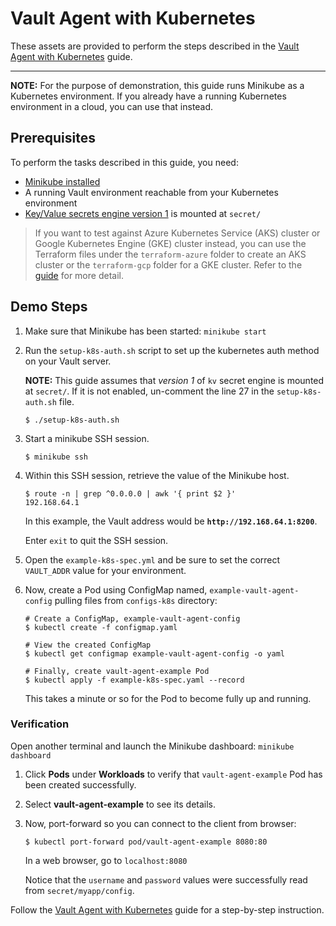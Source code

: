 # Vault Agent with Kubernetes

These assets are provided to perform the steps described in the [Vault Agent with Kubernetes](https://learn.hashicorp.com/vault/identity-access-management/vault-agent-k8s) guide.

---

**NOTE:** For the purpose of demonstration, this guide runs Minikube as a
Kubernetes environment. If you already have a running Kubernetes environment
in a cloud, you can use that instead.

## Prerequisites

To perform the tasks described in this guide, you need:

- [Minikube installed](https://kubernetes.io/docs/tasks/tools/install-minikube/)
- A running Vault environment reachable from your Kubernetes environment
- [Key/Value secrets engine version 1](https://www.vaultproject.io/docs/secrets/kv/kv-v1.html) is mounted at `secret/`

> If you want to test against Azure Kubernetes Service (AKS) cluster or Google Kubernetes Engine (GKE) cluster instead, you can use the Terraform files under the `terraform-azure` folder to create an AKS cluster or the `terraform-gcp` folder for a GKE cluster. Refer to the [guide](https://learn.hashicorp.com/vault/identity-access-management/vault-agent-k8s#azure-kubernetes-service-cluster) for more detail.

## Demo Steps

1. Make sure that Minikube has been started: `minikube start`

1. Run the `setup-k8s-auth.sh` script to set up the kubernetes auth method on your Vault server.

    **NOTE:** This guide assumes that _version 1_ of `kv` secret engine is mounted at `secret/`. If it is not enabled, un-comment the line 27 in the `setup-k8s-auth.sh` file.

    ```plaintext
    $ ./setup-k8s-auth.sh
    ```

1. Start a minikube SSH session.

    ```shell
    $ minikube ssh
    ```

1. Within this SSH session, retrieve the value of the Minikube host.

    ```shell
    $ route -n | grep ^0.0.0.0 | awk '{ print $2 }'
    192.168.64.1
    ```

    In this example, the Vault address would be **`http://192.168.64.1:8200`**.

    Enter `exit` to quit the SSH session.

1. Open the `example-k8s-spec.yml` and be sure to set the correct `VAULT_ADDR` value for your environment.

1. Now, create a Pod using ConfigMap named, `example-vault-agent-config` pulling files from `configs-k8s` directory:

    ```shell
    # Create a ConfigMap, example-vault-agent-config
    $ kubectl create -f configmap.yaml

    # View the created ConfigMap
    $ kubectl get configmap example-vault-agent-config -o yaml

    # Finally, create vault-agent-example Pod
    $ kubectl apply -f example-k8s-spec.yaml --record
    ```

    This takes a minute or so for the Pod to become fully up and running.


### Verification

Open another terminal and launch the Minikube dashboard: `minikube dashboard`

1. Click **Pods** under **Workloads** to verify that `vault-agent-example` Pod has
been created successfully.

1. Select **vault-agent-example** to see its details.

1. Now, port-forward so you can connect to the client from browser:

    ```plaintext
    $ kubectl port-forward pod/vault-agent-example 8080:80
    ```

    In a web browser, go to `localhost:8080`

    Notice that the `username` and `password` values were successfully read from
    `secret/myapp/config`.


Follow the [Vault Agent with Kubernetes](https://learn.hashicorp.com/vault/identity-access-management/vault-agent-k8s) guide for a step-by-step instruction. 
